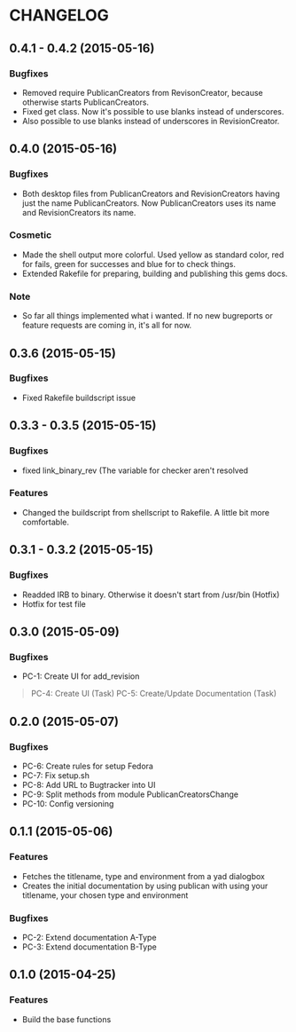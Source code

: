 # CHANGELOG

## 0.4.1 - 0.4.2 (2015-05-16)
### Bugfixes
* Removed require PublicanCreators from RevisonCreator, because otherwise starts PublicanCreators.
* Fixed get class. Now it's possible to use blanks instead of underscores.
* Also possible to use blanks instead of underscores in RevisionCreator.

## 0.4.0 (2015-05-16)
### Bugfixes
* Both desktop files from PublicanCreators and RevisionCreators having just the name PublicanCreators. Now PublicanCreators uses its name and RevisionCreators its name.
### Cosmetic
* Made the shell output more colorful. Used yellow as standard color, red for fails, green for successes and blue for to check things.
* Extended Rakefile for preparing, building and publishing this gems docs.
### Note
* So far all things implemented what i wanted. If no new bugreports or feature requests are coming in, it's all for now.

## 0.3.6 (2015-05-15)
### Bugfixes
* Fixed Rakefile buildscript issue

## 0.3.3 - 0.3.5 (2015-05-15)
### Bugfixes
* fixed link_binary_rev (The variable for checker aren't resolved
### Features
* Changed the buildscript from shellscript to Rakefile. A little bit more comfortable.

## 0.3.1 - 0.3.2 (2015-05-15)
### Bugfixes
* Readded IRB to binary. Otherwise it doesn't start from /usr/bin (Hotfix)
* Hotfix for test file

## 0.3.0 (2015-05-09)
### Bugfixes
* PC-1: Create UI for add_revision
> PC-4: Create UI (Task)
> PC-5: Create/Update Documentation (Task)

## 0.2.0 (2015-05-07)
### Bugfixes
* PC-6: Create rules for setup Fedora
* PC-7: Fix setup.sh
* PC-8: Add URL to Bugtracker into UI
* PC-9: Split methods from module PublicanCreatorsChange
* PC-10: Config versioning

## 0.1.1 (2015-05-06)
### Features
* Fetches the titlename, type and environment from a yad dialogbox
* Creates the initial documentation by using publican with using your titlename, your chosen type and environment

### Bugfixes
* PC-2: Extend documentation A-Type
* PC-3: Extend documentation B-Type

## 0.1.0 (2015-04-25)
### Features
* Build the base functions